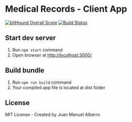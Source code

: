 # Medical Records - Client App

[![bitHound Overall Score](https://www.bithound.io/github/juan-manuel-alberro/medical-records-client/badges/score.svg)](https://www.bithound.io/github/juan-manuel-alberro/medical-records-client) [![Build Status](https://travis-ci.org/juan-manuel-alberro/medical-records-client.svg?branch=travis-config)](https://travis-ci.org/juan-manuel-alberro/medical-records-client)

## Start dev server
1. Run ```npm start``` command
2. Open browser at [http://localhost:3000/](http://localhost:3000/)

## Build bundle
1. Run ```npm run build``` command
2. Your compiled app file is located at dist folder

## License
MIT License - Created by Juan Manuel Alberro
